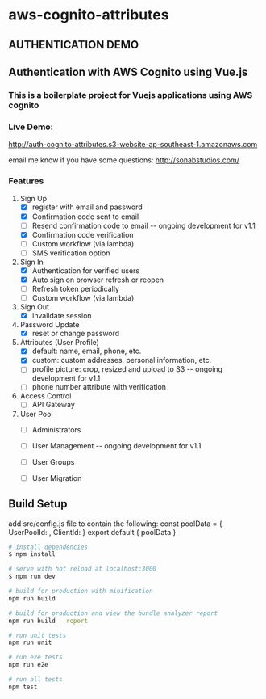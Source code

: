# aws-cognito-attributes

## AUTHENTICATION DEMO
## Authentication with AWS Cognito using Vue.js
### This is a boilerplate project for Vuejs applications using AWS cognito

### Live Demo:
http://auth-cognito-attributes.s3-website-ap-southeast-1.amazonaws.com

email me know if you have some questions:
http://sonabstudios.com/

### Features
1. Sign Up
   - [x] register with email and password
   - [x] Confirmation code sent to email
   - [ ] Resend confirmation code to email -- ongoing development for v1.1
   - [x] Confirmation code verification
   - [ ] Custom workflow (via lambda)
   - [ ] SMS verification option
2. Sign In
   - [x] Authentication for verified users
   - [x] Auto sign on browser refresh or reopen
   - [ ] Refresh token periodically
   - [ ] Custom workflow (via lambda)
3. Sign Out
   - [x] invalidate session
4. Password Update
   - [x] reset or change password
5. Attributes (User Profile)
   - [x] default: name, email, phone, etc.
   - [x] custom: custom addresses, personal information, etc.
   - [ ] profile picture: crop, resized and upload to S3 -- ongoing development for v1.1
   - [ ] phone number attribute with verification
6. Access Control
   - [ ] API Gateway
7. User Pool
   - [ ] Administrators
   - [ ] User Management -- ongoing development for v1.1
   - [ ] User Groups
   - [ ] User Migration


## Build Setup

add src/config.js file to contain the following:
const poolData = { UserPoolId: <UserPoolId>, ClientId: <ClientId> }
export default {
  poolData
}

``` bash
# install dependencies
$ npm install

# serve with hot reload at localhost:3000
$ npm run dev

# build for production with minification
npm run build

# build for production and view the bundle analyzer report
npm run build --report

# run unit tests
npm run unit

# run e2e tests
npm run e2e

# run all tests
npm test
```
